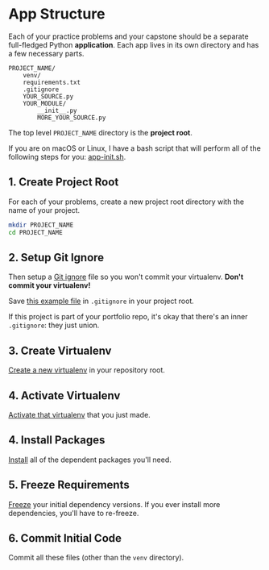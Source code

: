 # App Structure

Each of your practice problems and your capstone should be a separate full-fledged Python **application**.
Each app lives in its own directory and has a few necessary parts.

```
PROJECT_NAME/
    venv/
    requirements.txt
    .gitignore
    YOUR_SOURCE.py
    YOUR_MODULE/
        __init__.py
        MORE_YOUR_SOURCE.py
```

The top level `PROJECT_NAME` directory is the **project root**.

If you are on macOS or Linux, I have a bash script that will perform all of the following steps for you: [app-init.sh](/bin/app-init.sh).

## 1. Create Project Root

For each of your problems, create a new project root directory with the name of your project.

```bash
mkdir PROJECT_NAME
cd PROJECT_NAME
```

## 2. Setup Git Ignore

Then setup a [Git ignore](/notes/git-ignore.md) file so you won't commit your virtualenv.
**Don't commit your virtualenv!**

Save [this example file](/demos/example_gitignore) in `.gitignore` in your project root.

If this project is part of your portfolio repo, it's okay that there's an inner `.gitignore`: they just union.

## 3. Create Virtualenv

[Create a new virtualenv](/notes/py-virtualenv.md#create) in your repository root.

## 4. Activate Virtualenv

[Activate that virtualenv](/notes/py-virtualenv.md#activate) that you just made.

## 4. Install Packages

[Install](/notes/py-pip.md#install) all of the dependent packages you'll need.

## 5. Freeze Requirements

[Freeze](/notes/py-virtualenv.md#freeze) your initial dependency versions.
If you ever install more dependencies, you'll have to re-freeze.

## 6. Commit Initial Code

Commit all these files (other than the `venv` directory).
